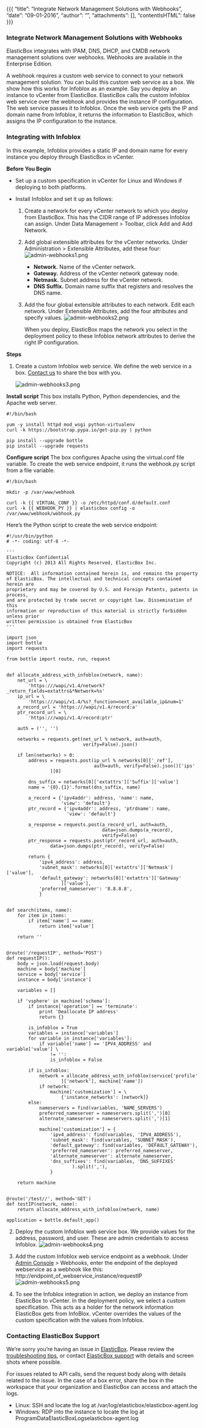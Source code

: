 {{{
“title”: “Integrate Network Management Solutions with Webhooks”,
“date”: “09-01-2016”,
“author”: “”,
“attachments”: [],
“contentIsHTML”: false
}}}

### Integrate Network Management Solutions with Webhooks
ElasticBox integrates with IPAM, DNS, DHCP, and CMDB network management solutions over webhooks. Webhooks are available in the Enterprise Edition.

A webhook requires a custom web service to connect to your network management solution. You can build this custom web service as a box. We show how this works for Infoblox as an example. Say you deploy an instance to vCenter from ElasticBox. ElasticBox calls the custom Infoblox web service over the webhook and provides the instance IP configuration. The web service passes it to Infoblox. Once the web service gets the IP and domain name from Infoblox, it returns the information to ElasticBox, which assigns the IP configuration to the instance.

### Integrating with Infoblox
In this example, Infoblox provides a static IP and domain name for every instance you deploy through ElasticBox in vCenter.

**Before You Begin**
* Set up a custom specification in vCenter for Linux and Windows if deploying to both platforms.
* Install Infoblox and set it up as follows:

   1. Create a network for every vCenter network to which you deploy from ElasticBox. This has the CIDR range of IP addresses Infoblox can assign. Under Data Management > Toolbar, click Add and Add Network.
   2. Add global extensible attributes for the vCenter networks. Under Administration > Extensible Attributes, add these four:
   ![admin-webhooks1.png](../images/ElasticBox/admin-webhooks1.png)

      * **Network.** Name of the vCenter network.
      * **Gateway.** Address of the vCenter network gateway node.
      * **Netmask.** Subnet address for the vCenter network.
      * **DNS Suffix.** Domain name suffix that registers and resolves the DNS name.

   3. Add the four global extensible attributes to each network. Edit each network. Under Extensible Attributes, add the four attributes and specify values.
   ![admin-webhooks2.png](../images/ElasticBox/admin-webhooks2.png)

      When you deploy, ElasticBox maps the network you select in the deployment policy to these Infoblox network attributes to derive the right IP configuration.

**Steps**
1. Create a custom Infoblox web service. We define the web service in a box. [Contact us](mailto:support@elasticbox.com) to share the box with you.

   ![admin-webhooks3.png](../images/ElasticBox/admin-webhooks3.png)

**Install script**
This box installs Python, Python dependencies, and the Apache web server.
```
#!/bin/bash

yum -y install httpd mod_wsgi python-virtualenv
curl -k https://bootstrap.pypa.io/get-pip.py | python

pip install --upgrade bottle
pip install --upgrade requests
```

**Configure script**
The box configures Apache using the virtual.conf file variable. To create the web service endpoint, it runs the webhook.py script from a file variable.
```
#!/bin/bash

mkdir -p /var/www/webhook

curl -k {{ VIRTUAL_CONF }} -o /etc/httpd/conf.d/default.conf
curl -k {{ WEBHOOK_PY }} | elasticbox config -o /var/www/webhook/webhook.py
```

Here’s the Python script to create the web service endpoint:
```
#!/usr/bin/python
# -*- coding: utf-8 -*-

'''
ElasticBox Confidential
Copyright (c) 2013 All Rights Reserved, ElasticBox Inc.

NOTICE:  All information contained herein is, and remains the property
of ElasticBox. The intellectual and technical concepts contained herein are
proprietary and may be covered by U.S. and Foreign Patents, patents in process,
and are protected by trade secret or copyright law. Dissemination of this
information or reproduction of this material is strictly forbidden unless prior
written permission is obtained from ElasticBox
'''

import json
import bottle
import requests

from bottle import route, run, request


def allocate_address_with_infoblox(network, name):
    net_url = \
        'https:///wapi/v1.4/network?_return_fields=extattrs&*Network=%s'
    ip_url = \
        'https:///wapi/v1.4/%s?_function=next_available_ip&num=1'
    a_record_url = 'https:///wapi/v1.4/record:a'
    ptr_record_url = \
        'https:///wapi/v1.4/record:ptr'

    auth = ('', '')

    networks = requests.get(net_url % network, auth=auth,
                            verify=False).json()

    if len(networks) > 0:
        address = requests.post(ip_url % networks[0]['_ref'],
                                auth=auth, verify=False).json()['ips'
                ][0]

        dns_suffix = networks[0]['extattrs']['Suffix']['value']
        name = '{0}.{1}'.format(dns_suffix, name)

        a_record = {'ipv4addr': address, 'name': name,
                    'view': 'default'}
        ptr_record = {'ipv4addr': address, 'ptrdname': name,
                      'view': 'default'}

        a_response = requests.post(a_record_url, auth=auth,
                                   data=json.dumps(a_record),
                                   verify=False)
        ptr_response = requests.post(ptr_record_url, auth=auth,
                data=json.dumps(ptr_record), verify=False)

        return {
            'ipv4_address': address,
            'subnet_mask': networks[0]['extattrs']['Netmask']['value'],
            'default_gateway': networks[0]['extattrs']['Gateway'
                    ]['value'],
            'preferred_nameserver': '8.8.8.8',
            }


def search(items, name):
    for item in items:
        if item['name'] == name:
            return item['value']

    return ''


@route('/requestIP', method='POST')
def requestIP():
    body = json.load(request.body)
    machine = body['machine']
    service = body['service']
    instance = body['instance']

    variables = []

    if 'vsphere' in machine['schema']:
        if instance['operation'] == 'terminate':
            print 'Deallocate IP address'
            return {}

        is_infoblox = True
        variables = instance['variables']
        for variable in instance['variables']:
            if variable['name'] == 'IPV4_ADDRESS' and variable['value'] \
                != '':
                is_infoblox = False

        if is_infoblox:
            network = allocate_address_with_infoblox(service['profile'
                    ]['network'], machine['name'])
            if network:
                machine['customization'] = \
                    {'instance_networks': [network]}
        else:
            nameservers = find(variables, 'NAME_SERVERS')
            preferred_nameserver = nameservers.split(',')[0]
            alternate_nameserver = nameservers.split(',')[1]

            machine['customization'] = {
                'ipv4_address': find(variables, 'IPV4_ADDRESS'),
                'subnet_mask': find(variables, 'SUBNET_MASK'),
                'default_gateway': find(variables, 'DEFAULT_GATEWAY'),
                'preferred_nameserver': preferred_nameserver,
                'alternate_nameserver': alternate_nameserver,
                'dns_suffixes': find(variables, 'DNS_SUFFIXES'
                        ).split(','),
                }

    return machine


@route('/test//', method='GET')
def testIP(network, name):
    return allocate_address_with_infoblox(network, name)

application = bottle.default_app()
```

2. Deploy the custom Infoblox web service box. We provide values for the address, password, and user. These are admin credentials to access Infoblox.
   ![admin-webhooks4.png](../images/ElasticBox/admin-webhooks4.png)

3. Add the custom Infoblox web service endpoint as a webhook. Under [Admin Console](https://www.ctl.io/knowledge-base/ElasticBox/admin-overview.md/) > Webhooks, enter the endpoint of the deployed webservice as a webhook like this: http://endpoint_of_webservice_instance/requestIP
   ![admin-webhooks5.png](../images/ElasticBox/admin-webhooks5.png)

4. To see the Infoblox integration in action, we deploy an instance from ElasticBox to vCenter.
In the deployment policy, we select a custom specification. This acts as a holder for the network information ElasticBox gets from InfoBlox. vCenter overrides the values of the custom specification with the values from Infoblox.

### Contacting ElasticBox Support
We’re sorry you’re having an issue in [ElasticBox](https://www.ctl.io/elasticbox/). Please review the [troubleshooting tips](https://elasticbox.com/documentation/troubleshooting/troubleshooting-tips/), or contact [ElasticBox support](mailto:support@elasticbox.com) with details and screen shots where possible.

For issues related to API calls, send the request body along with details related to the issue. In the case of a box error, share the box in the workspace that your organization and ElasticBox can access and attach the logs.
* Linux: SSH and locate the log at /var/log/elasticbox/elasticbox-agent.log
* Windows: RDP into the instance to locate the log at ProgramDataElasticBoxLogselasticbox-agent.log
